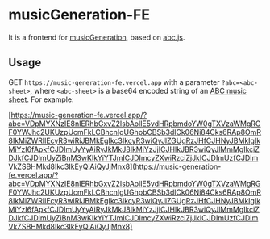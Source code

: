 # musicGeneration-FE

It is a frontend for [musicGeneration](https://github.com/liuyunhaozz/musicGeneration), based on [abc.js](https://github.com/paulrosen/abcjs).

## Usage

GET `https://music-generation-fe.vercel.app` with a parameter `?abc=<abc-sheet>`, where `<abc-sheet>` is a base64 encoded string of an [ABC music sheet](https://abcnotation.com/). For example:

[https://music-generation-fe.vercel.app/?abc=VDpMYXNzIE8nIERhbGxvZ2lsbAolIE5vdHRpbmdoYW0gTXVzaWMgRGF0YWJhc2UKUzpUcmFkLCBhcnIgUGhpbCBSb3dlCk06Ni84Cks6RAp8OmR8IkMiZWRlIEcyR3wiRiJBMkEgIkc3IkcyR3wiQyJlZGUgRzJHfCJHNyJBMkIgIkMiYzI6fApkfCJDImUyYyAiRyJkMkJ8IkMiYzJjICJHIkJBR3wiQyJlMmMgIkciZDJkfCJDImUyZiBnM3wKIkYiYTJmICJDImcyZXwiRzciZjJkICJDImUzfCJDImVkZSBHMkd8Ikc3IkEyQiAiQyJjMnx8](https://music-generation-fe.vercel.app/?abc=VDpMYXNzIE8nIERhbGxvZ2lsbAolIE5vdHRpbmdoYW0gTXVzaWMgRGF0YWJhc2UKUzpUcmFkLCBhcnIgUGhpbCBSb3dlCk06Ni84Cks6RAp8OmR8IkMiZWRlIEcyR3wiRiJBMkEgIkc3IkcyR3wiQyJlZGUgRzJHfCJHNyJBMkIgIkMiYzI6fApkfCJDImUyYyAiRyJkMkJ8IkMiYzJjICJHIkJBR3wiQyJlMmMgIkciZDJkfCJDImUyZiBnM3wKIkYiYTJmICJDImcyZXwiRzciZjJkICJDImUzfCJDImVkZSBHMkd8Ikc3IkEyQiAiQyJjMnx8)